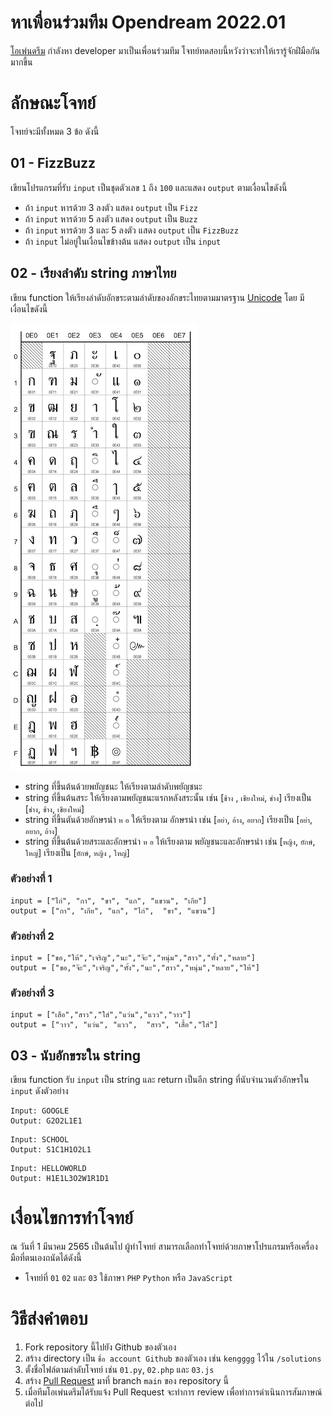 # หาเพื่อนร่วมทีม Opendream 2022.01

[โอเพ่นดรีม][1] กำลังหา developer มาเป็นเพื่อนร่วมทีม โจทย์ทดสอบนี้หวังว่าจะทำให้เรารู้จักฝีมือกันมากขึ้น

# ลักษณะโจทย์

โจทย์จะมีทั้งหมด 3 ข้อ ดังนี้
## 01 - FizzBuzz

เขียนโปรแกรมที่รับ `input` เป็นชุดตัวเลข `1` ถึง `100` และแสดง `output` ตามเงื่อนไขดังนี้
- ถ้า `input` หารด้วย 3 ลงตัว แสดง `output` เป็น `Fizz`
- ถ้า `input` หารด้วย 5 ลงตัว แสดง `output` เป็น `Buzz`
- ถ้า `input` หารด้วย 3 และ 5 ลงตัว แสดง `output` เป็น `FizzBuzz`
- ถ้า `input` ไม่อยู่ในเงื่อนไขข้างต้น แสดง `output` เป็น `input`

## 02 - เรียงลำดับ string ภาษาไทย

เขียน function ให้เรียงลำดับอักขระตามลำดับของอักขระไทยตามมาตรฐาน [Unicode][4] โดย มีเงื่อนไขดังนี้

![Thai Unicode Order](/images/thai-unicode-order.png "Thai Unicode Order")

- string ที่ขึ้นต้นด้วยพยัญชนะ ให้เรียงตามลำดับพยัญชนะ
- string ที่ขึ้นต้นสระ ให้เรียงตามพยัญชนะแรกหลังสระนั้น เช่น [`ช้าง` , `เชียงใหม่`, `ช่าง`] เรียงเป็น [`ช่าง`, `ช้าง`, `เชียงใหม่`]
- string ที่ขึ้นตันด้วยอักษรนำ `ห` `อ` ให้เรียงตาม อักษรนำ เช่น [`อย่า`, `อ้าง`, `อยาก`] เรียงเป็น [`อย่า`, `อยาก`, `อ้าง`]
- string ที่ขึ้นต้นด้วยสระและอักษรนำ `ห` `อ` ให้เรียงตาม พยัญชนะและอักษรนำ เช่น [`หญิง`, `ยักษ์`, `ใหญ่`] เรียงเป็น [`ยักษ์`, `หญิง` , `ใหญ่`]

### ตัวอย่างที่ 1

```
input = ["ไก่", "กา", "ขา", "แก", "แขวน", "เกีย"]
output = ["กา", "เกีย", "แก", "ไก่",  "ขา", "แขวน"]
```

### ตัวอย่างที่ 2

```
input = ["ขอ,"ให้","เจริญ","นะ","จ๊ะ","หนุ่ม","สาว","ทั้ง","หลาย"]
output = ["ขอ,"จ๊ะ","เจริญ","ทั้ง","นะ","สาว","หนุ่ม","หลาย","ให้"]
```
### ตัวอย่างที่ 3

```
input = ["เสือ","สาว","ใส่","แว่น","แวว","วาว"]
output = ["วาว", "แว่น", "แวว",  "สาว", "เสื้อ","ใส่"]
```
## 03 - นับอักขระใน string

เขียน function รับ `input` เป็น string และ return เป็นอีก string ที่นับจำนวนตัวอักษรใน `input` ดังตัวอย่าง

```
Input: GOOGLE
Output: G2O2L1E1
```
```
Input: SCHOOL
Output: S1C1H1O2L1
```
```
Input: HELLOWORLD
Output: H1E1L3O2W1R1D1
```


# เงื่อนไขการทำโจทย์

ณ วันที่ 1 มีนาคม 2565 เป็นต้นไป ผู้ทำโจทย์ สามารถเลือกทำโจทย์ด้วยภาษาโปรแกรมหรือเครื่องมือที่ตนเองถนัดได้ดังนี้

- โจทย์ที่ `01` `02` และ `03` ใช้ภาษา `PHP` `Python` หรือ `JavaScript`

# วิธีส่งคำตอบ  

1. Fork repository นี้ไปยัง Github ของตัวเอง
2. สร้าง directory เป็น `ชื่อ account Github` ของตัวเอง เช่น `kengggg` ไว้ใน `/solutions`
3. ตั้งชื่อไฟล์ตามลำดับโจทย์ เช่น `01.py`, `02.php` และ `03.js`
4. สร้าง [Pull Request][2] มาที่ branch `main` ของ repository นี้
5. เมื่อทีมโอเพ่นดรีมได้รับแจ้ง Pull Request จะทำการ review เพื่อทำการดำเนินการสัมภาษณ์ต่อไป

[1]: https://www.opendream.co.th
[2]: https://docs.github.com/en/pull-requests/collaborating-with-pull-requests/proposing-changes-to-your-work-with-pull-requests/creating-a-pull-request
[3]: https://raw.githubusercontent.com/opendream/openteam/main/posts.json
[4]: http://www.unicode.org/charts/PDF/U0E00.pdf
